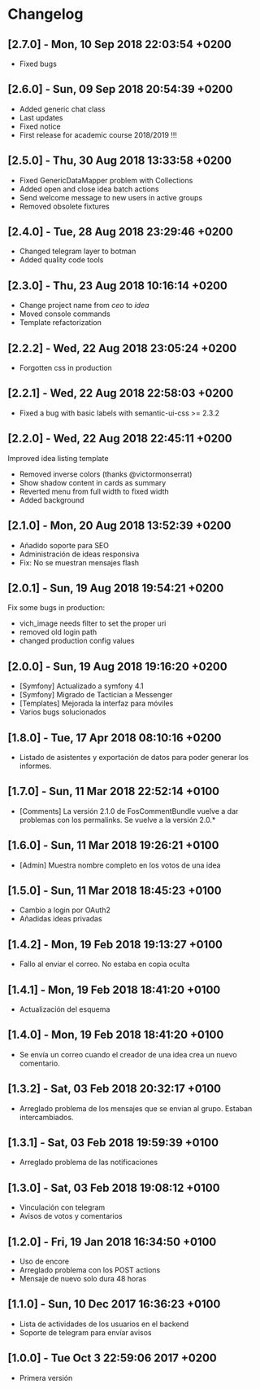 # Changelog

## [2.7.0] - Mon, 10 Sep 2018 22:03:54 +0200

* Fixed bugs

## [2.6.0] - Sun, 09 Sep 2018 20:54:39 +0200

* Added generic chat class
* Last updates
* Fixed notice
* First release for academic course 2018/2019 !!!

## [2.5.0] - Thu, 30 Aug 2018 13:33:58 +0200

* Fixed GenericDataMapper problem with Collections
* Added open and close idea batch actions
* Send welcome message to new users in active groups
* Removed obsolete fixtures

## [2.4.0] - Tue, 28 Aug 2018 23:29:46 +0200

* Changed telegram layer to botman
* Added quality code tools

## [2.3.0] - Thu, 23 Aug 2018 10:16:14 +0200

* Change project name from _ceo_ to _idea_
* Moved console commands
* Template refactorization

## [2.2.2] - Wed, 22 Aug 2018 23:05:24 +0200

* Forgotten css in production

## [2.2.1] - Wed, 22 Aug 2018 22:58:03 +0200

* Fixed a bug with basic labels with semantic-ui-css >= 2.3.2    

## [2.2.0] - Wed, 22 Aug 2018 22:45:11 +0200

Improved idea listing template
    
* Removed inverse colors (thanks @victormonserrat)
* Show shadow content in cards as summary
* Reverted menu from full width to fixed width
* Added background


## [2.1.0] - Mon, 20 Aug 2018 13:52:39 +0200

- Añadido soporte para SEO
- Administración de ideas responsiva
- Fix: No se muestran mensajes flash

## [2.0.1] - Sun, 19 Aug 2018 19:54:21 +0200

Fix some bugs in production:

* vich_image needs filter to set the proper uri
* removed old login path
* changed production config values

## [2.0.0] - Sun, 19 Aug 2018 19:16:20 +0200

- [Symfony] Actualizado a symfony 4.1
- [Symfony] Migrado de Tactician a Messenger
- [Templates] Mejorada la interfaz para móviles
- Varios bugs solucionados

## [1.8.0] - Tue, 17 Apr 2018 08:10:16 +0200

- Listado de asistentes y exportación de datos para poder generar los informes.

## [1.7.0] - Sun, 11 Mar 2018 22:52:14 +0100

- [Comments] La versión 2.1.0 de FosCommentBundle vuelve a dar problemas con los permalinks.
  Se vuelve a la versión 2.0.*

## [1.6.0] - Sun, 11 Mar 2018 19:26:21 +0100

- [Admin] Muestra nombre completo en los votos de una idea

## [1.5.0] - Sun, 11 Mar 2018 18:45:23 +0100

- Cambio a login por OAuth2
- Añadidas ideas privadas

## [1.4.2] - Mon, 19 Feb 2018 19:13:27 +0100

- Fallo al enviar el correo. No estaba en copia oculta 

## [1.4.1] - Mon, 19 Feb 2018 18:41:20 +0100

- Actualización del esquema

## [1.4.0] - Mon, 19 Feb 2018 18:41:20 +0100

- Se envía un correo cuando el creador de una idea crea un nuevo
  comentario.

## [1.3.2] - Sat, 03 Feb 2018 20:32:17 +0100

- Arreglado problema de los mensajes que se envian al grupo.
  Estaban intercambiados.

## [1.3.1] - Sat, 03 Feb 2018 19:59:39 +0100

- Arreglado problema de las notificaciones

## [1.3.0] - Sat, 03 Feb 2018 19:08:12 +0100

- Vinculación con telegram
- Avisos de votos y comentarios

## [1.2.0] - Fri, 19 Jan 2018 16:34:50 +0100

- Uso de encore
- Arreglado problema con los POST actions
- Mensaje de nuevo solo dura 48 horas

## [1.1.0] - Sun, 10 Dec 2017 16:36:23 +0100

- Lista de actividades de los usuarios en el backend
- Soporte de telegram para envíar avisos

## [1.0.0] - Tue Oct 3 22:59:06 2017 +0200

- Primera versión
